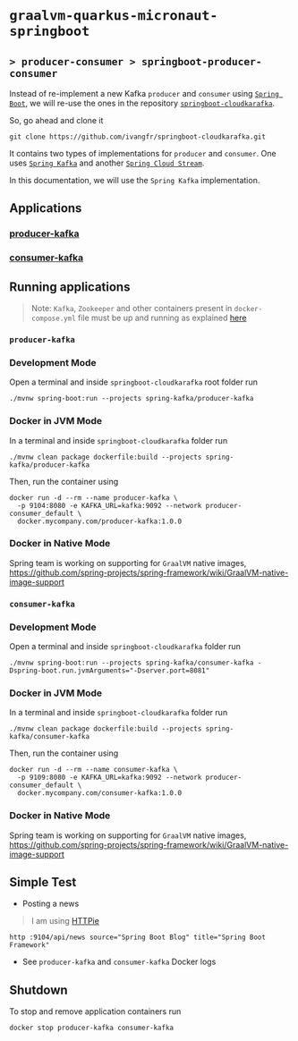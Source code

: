 # `graalvm-quarkus-micronaut-springboot`
## `> producer-consumer > springboot-producer-consumer`

Instead of re-implement a new Kafka `producer` and `consumer` using [`Spring Boot`](https://docs.spring.io/spring-boot/docs/current/reference/htmlsingle/), we will re-use the ones in the repository [`springboot-cloudkarafka`](https://github.com/ivangfr/springboot-cloudkarafka).

So, go ahead and clone it
```
git clone https://github.com/ivangfr/springboot-cloudkarafka.git
```

It contains two types of implementations for `producer` and `consumer`. One uses [`Spring Kafka`](https://github.com/ivangfr/springboot-cloudkarafka/tree/master/spring-kafka#springboot-cloudkarafka) and another [`Spring Cloud Stream`](https://github.com/ivangfr/springboot-cloudkarafka/tree/master/spring-cloud-stream#springboot-cloudkarafka).

In this documentation, we will use the `Spring Kafka` implementation.

## Applications

### [producer-kafka](https://github.com/ivangfr/springboot-cloudkarafka/tree/master/spring-kafka#producer-kafka)

### [consumer-kafka](https://github.com/ivangfr/springboot-cloudkarafka/tree/master/spring-kafka#consumer-kafka)

## Running applications

> Note: `Kafka`, `Zookeeper` and other containers present in `docker-compose.yml` file must be up and running as explained [here](https://github.com/ivangfr/graalvm-quarkus-micronaut-springboot/tree/master/producer-consumer#start-environment)

### `producer-kafka`

### Development Mode

Open a terminal and inside `springboot-cloudkarafka` root folder run
```
./mvnw spring-boot:run --projects spring-kafka/producer-kafka
```

### Docker in JVM Mode

In a terminal and inside `springboot-cloudkarafka` folder run
```
./mvnw clean package dockerfile:build --projects spring-kafka/producer-kafka
```

Then, run the container using
```
docker run -d --rm --name producer-kafka \
  -p 9104:8080 -e KAFKA_URL=kafka:9092 --network producer-consumer_default \
  docker.mycompany.com/producer-kafka:1.0.0
```

### Docker in Native Mode

Spring team is working on supporting for `GraalVM` native images, https://github.com/spring-projects/spring-framework/wiki/GraalVM-native-image-support

### `consumer-kafka`

### Development Mode

Open a terminal and inside `springboot-cloudkarafka` folder run
```
./mvnw spring-boot:run --projects spring-kafka/consumer-kafka -Dspring-boot.run.jvmArguments="-Dserver.port=8081"
```

### Docker in JVM Mode

In a terminal and inside `springboot-cloudkarafka` folder run
```
./mvnw clean package dockerfile:build --projects spring-kafka/consumer-kafka
```

Then, run the container using
```
docker run -d --rm --name consumer-kafka \
  -p 9109:8080 -e KAFKA_URL=kafka:9092 --network producer-consumer_default \
  docker.mycompany.com/consumer-kafka:1.0.0
```

### Docker in Native Mode

Spring team is working on supporting for `GraalVM` native images, https://github.com/spring-projects/spring-framework/wiki/GraalVM-native-image-support

## Simple Test

- Posting a news
> I am using [HTTPie](https://httpie.org/) 
```
http :9104/api/news source="Spring Boot Blog" title="Spring Boot Framework"
```

- See `producer-kafka` and `consumer-kafka` Docker logs

## Shutdown

To stop and remove application containers run
```
docker stop producer-kafka consumer-kafka
```
